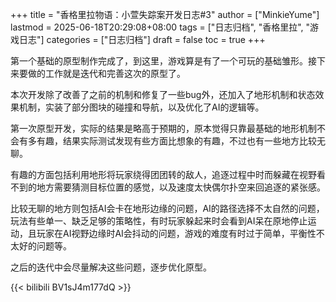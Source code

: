 +++
title = "香格里拉物语：小萱失踪案开发日志#3"
author = ["MinkieYume"]
lastmod = 2025-06-18T20:29:08+08:00
tags = ["日志归档", "香格里拉", "游戏日志"]
categories = ["日志归档"]
draft = false
toc = true
+++

第一个基础的原型制作完成了，到这里，游戏算是有了一个可玩的基础雏形。接下来要做的工作就是迭代和完善这次的原型了。

本次开发除了改善了之前的机制和修复了一些bug外，还加入了地形机制和状态效果机制，实装了部分图块的碰撞和导航，以及优化了AI的逻辑等。

第一次原型开发，实际的结果是略高于预期的，原本觉得只靠最基础的地形机制不会有多有趣，结果实际测试发现有些方面比想象的有趣，不过也有一些地方比较无聊。

有趣的方面包括利用地形将玩家绕得团团转的敌人，追逐过程中时而躲藏在视野看不到的地方需要猜测目标位置的感觉，以及速度太快偶尔扑空来回追逐的紧张感。

比较无聊的地方则包括AI会卡在地形边缘的问题，AI的路径选择不太自然的问题，玩法有些单一、缺乏足够的策略性，有时玩家躲起来时会看到AI呆在原地停止运动，且玩家在AI视野边缘时AI会抖动的问题，游戏的难度有时过于简单，平衡性不太好的问题等。

之后的迭代中会尽量解决这些问题，逐步优化原型。

{{< bilibili BV1sJ4m177dQ >}}
